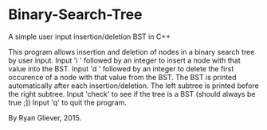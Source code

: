 # Binary-Search-Tree
A simple user input insertion/deletion BST in C++

This program allows insertion and deletion of nodes in a binary search tree by user input.
Input 'i ' followed by an integer to insert a node with that value into the BST.
Input 'd ' followed by an integer to delete the first occurence of a node with that value from the BST.
The BST is printed automatically after each insertion/deletion. The left subtree is printed before the right subtree.
Input 'check' to see if the tree is a BST (should always be true ;])
Input 'q' to quit the program.

By Ryan Gliever, 2015.

